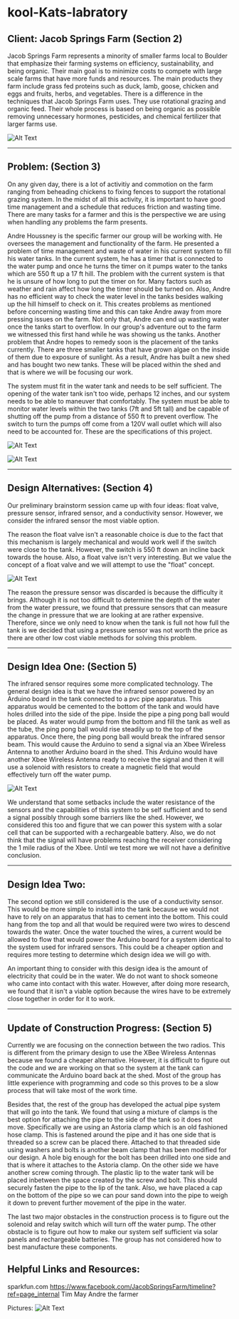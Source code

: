 kool-Kats-labratory
===================

Client: Jacob Springs Farm (Section 2)
--------------------------

Jacob Springs Farm represents a minority of smaller farms local to Boulder that emphasize their farming systems on efficiency, sustainability, and being organic. Their main goal is to minimize costs to compete with large scale farms that have more funds and resources. The main products they farm include grass fed proteins such as duck, lamb, goose, chicken and eggs and fruits, herbs, and vegetables. There is a difference in the techniques that Jacob Springs Farm uses. They use rotational grazing and organic feed. Their whole process is based on being organic as possible removing unnecessary hormones, pesticides, and chemical fertilizer that larger farms use. 

![Alt Text](https://scontent-b-ord.xx.fbcdn.net/hphotos-ash2/v/t1.0-9/574624_628485870516300_1925504509_n.jpg?oh=d5a81c287057533a278c6cc7f0aa3327&oe=54C0582A)

----------------------------

Problem: (Section 3)
-----------------------------

On any given day, there is a lot of activitiy and commotion on the farm ranging from beheading chickens to fixing fences to support the rotational grazing system. In the midst of all this activity, it is important to have good time management and a schedule that reduces friction and wasting time. There are many tasks for a farmer and this is the perspective we are using when handling any problems the farm presents. 

Andre Houssney is the specific farmer our group will be working with. He oversees the management and functionality of the farm. He presented a problem of time management and waste of water in his current system to fill his water tanks. In the current system, he has a timer that is connected to the water pump and once he turns the timer on it pumps water to the tanks which are 550 ft up a 17 ft hill. The problem with the current system is that he is unsure of how long to put the timer on for. Many factors such as weather and rain affect how long the timer should be turned on. Also, Andre has no efficient way to check the water level in the tanks besides walking up the hill himself to check on it. This creates problems as mentioned before concerning wasting time and this can take Andre away from more pressing issues on the farm. Not only that, Andre can end up wasting water once the tanks start to overflow. In our group's adventure out to the farm we witnessed this first hand while he was showing us the tanks. Another problem that Andre hopes to remedy soon is the placement of the tanks currently. There are three smaller tanks that have grown algae on the inside of them due to exposure of sunlight. As a result, Andre has built a new shed and has bought two new tanks. These will be placed within the shed and that is where we will be focusing our work. 

The system must fit in the water tank and needs to be self sufficient. The opening of the water tank isn't too wide, perhaps 12 inches, and our system needs to be able to maneuver that comfortably. The system must be able to monitor water levels within the two tanks (7ft and 5ft tall) and be capable of shutting off the pump from a distance of 550 ft to prevent overflow. The switch to turn the pumps off come from a 120V wall outlet which will also need to be accounted for. These are the specifications of this project.

![Alt Text](http://i.imgur.com/kl3MDRR.png)

![Alt Text](http://i.imgur.com/wPhato3.jpg)

-------------------------------

Design Alternatives: (Section 4)
--------------------------------

Our preliminary brainstorm session came up with four ideas: float valve, pressure sensor, infrared sensor, and a conductivity sensor. However, we consider the infrared sensor the most viable option. 

The reason the float valve isn't a reasonable choice is due to the fact that this mechanism is largely mechanical and would work well if the switch were close to the tank. However, the switch is 550 ft down an incline back towards the house. Also, a float valve isn't very interesting. But we value the concept of a float valve and we will attempt to use the "float" concept. 

![Alt Text](http://www.freedrinkingwater.com/images-parts/tank-float-valve-setup-red-new.jpg)

The reason the pressure sensor was discarded is because the difficulty it brings. Although it is not too difficult to determine the depth of the water from the water pressure, we found that pressure sensors that can measure the change in pressure that we are looking at are rather expensive. Therefore, since we only need to know when the tank is full not how full the tank is we decided that using a pressure sensor was not worth the price as there are other low cost viable methods for solving this problem.

---------------------------------

Design Idea One: (Section 5)
------------------------------------------

The infrared sensor requires some more complicated technology. The general design idea is that we have the infrared sensor powered by an Arduino board in the tank connected to a pvc pipe apparatus. This apparatus would be cemented to the bottom of the tank and would have holes drilled into the side of the pipe. Inside the pipe a ping pong ball would be placed. As water would pump from the bottom and fill the tank as well as the tube, the ping pong ball would rise steadily up to the top of the apparatus. Once there, the ping pong ball would break the infrared sensor beam. This would cause the Arduino to send a signal via an Xbee Wireless Antenna to another Arduino board in the shed. This Arduino would have another Xbee Wireless Antenna ready to receive the signal and then it will use a solenoid with resistors to create a magnetic field that would effectively turn off the water pump. 

![Alt Text](https://cdn.sparkfun.com//assets/parts/1/8/3/00241-02.jpg)

We understand that some setbacks include the water resistance of the sensors and the capabilities of this system to be self sufficient and to send a signal possibly through some barriers like the shed. However, we considered this too and figure that we can power this system with a solar cell that can be supported with a rechargeable battery. Also, we do not think that the signal will have problems reaching the receiver considering the 1 mile radius of the Xbee. Until we test more we will not have a definitive conclusion. 

--------------------------------------------------

Design Idea Two:
--------------------------------------

The second option we still considered is the use of a conductivity sensor. This would be more simple to install into the tank because we would not have to rely on an apparatus that has to cement into the bottom. This could hang from the top and all that would be required were two wires to descend towards the water. Once the water touched the wires, a current would be allowed to flow that would power the Arduino board for a system identical to the system used for infrared sensors. This could be a cheaper option and requires more testing to determine which design idea we will go with. 

An important thing to consider with this design idea is the amount of electricity that could be in the water. We do not want to shock someone who came into contact with this water. However, after doing more research, we found that it isn't a viable option because the wires have to be extremely close together in order for it to work. 

----------------------------------------------
Update of Construction Progress: (Section 5)
-----------------------------------------------
Currently we are focusing on the connection between the two radios. This is different from the primary design to use the XBee Wireless Antennas because we found a cheaper alternative. However, it is difficult to figure out the code and we are working on that so the system at the tank can communicate the Arduino board back at the shed. Most of the group has little experience with programming and code so this proves to be a slow process that will take most of the work time. 

Besides that, the rest of the group has developed the actual pipe system that will go into the tank. We found that using a mixture of clamps is the best option for attaching the pipe to the side of the tank so it does not move. Specifically we are using an Astoria clamp which is an old fashioned hose clamp. This is fastened around the pipe and it has one side that is threaded so a screw can be placed there. Attached to that threaded side using washers and bolts is another beam clamp that has been modified for our design. A hole big enough for the bolt has been drilled into one side and that is where it attaches to the Astoria clamp. On the other side we have another screw coming through. The plastic lip to the water tank will be placed inbetween the space created by the screw and bolt. This should securely fasten the pipe to the lip of the tank. Also, we have placed a cap on the bottom of the pipe so we can pour sand down into the pipe to weigh it down to prevent further movement of the pipe in the water. 

The last two major obstacles in the construction process is to figure out the solenoid and relay switch which will turn off the water pump. The other obstacle is to figure out how to make our system self sufficient via solar panels and rechargeable batteries. The group has not considered how to best manufacture these components. 

Helpful Links and Resources: 
------------------------------------------

sparkfun.com
https://www.facebook.com/JacobSpringsFarm/timeline?ref=page_internal
Tim May
Andre the farmer

Pictures: 
![Alt Text](http://i.ehow.com/images/a04/v2/m4/repair-plastic-water-tank-200X200.jpg) 

